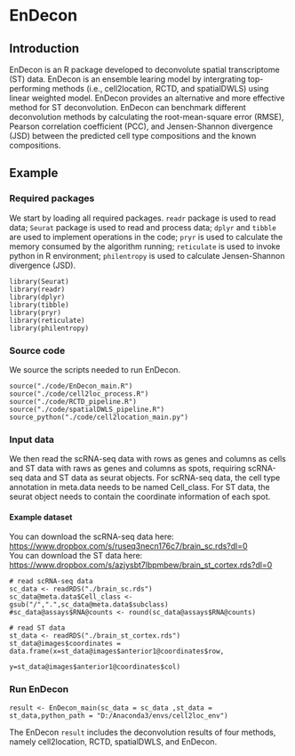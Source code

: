 # EnDecon

## Introduction

EnDecon is an R package developed to deconvolute spatial transcriptome (ST) data. EnDecon is an ensemble learing model by intergrating top-performing methods (i.e., cell2location, RCTD, and spatialDWLS) using linear weighted model. EnDecon provides an alternative and more effective method for ST deconvolution. EnDecon can benchmark different deconvolution methods by calculating the root-mean-square error (RMSE), Pearson correlation coefficient (PCC), and Jensen-Shannon divergence (JSD) between the predicted cell type compositions and the known compositions.

## Example
### Required packages
We start by loading all required packages. `readr` package is used to read data; `Seurat` package is used to read and process data; `dplyr` and `tibble` are used to implement operations in the code; `pryr` is  used to calculate the memory consumed by the algorithm running; `reticulate` is  used to invoke python in R environment; `philentropy` is used to calculate Jensen-Shannon divergence (JSD).
```
library(Seurat)
library(readr)
library(dplyr)
library(tibble)
library(pryr)
library(reticulate)
library(philentropy)
```
### Source code
We source the scripts needed to run EnDecon.
```
source("./code/EnDecon_main.R")
source("./code/cell2loc_process.R")
source("./code/RCTD_pipeline.R")
source("./code/spatialDWLS_pipeline.R")
source_python("./code/cell2location_main.py")
```
### Input data
We then read the scRNA-seq data with rows as genes and columns as cells and ST data with raws as genes and columns as spots, requiring scRNA-seq data and ST data as seurat objects. For scRNA-seq data, the cell type annotation in meta.data needs to be named Cell_class. For ST data, the seurat object needs to contain the coordinate information of each spot.

#### Example dataset
You can download the scRNA-seq data here:<br>
https://www.dropbox.com/s/ruseq3necn176c7/brain_sc.rds?dl=0<br>
You can download the ST data here:<br>
https://www.dropbox.com/s/azjysbt7lbpmbew/brain_st_cortex.rds?dl=0

```
# read scRNA-seq data
sc_data <- readRDS("./brain_sc.rds")
sc_data@meta.data$Cell_class <- gsub("/",".",sc_data@meta.data$subclass)
#sc_data@assays$RNA@counts <- round(sc_data@assays$RNA@counts)

# read ST data
st_data <- readRDS("./brain_st_cortex.rds") 
st_data@images$coordinates = data.frame(x=st_data@images$anterior1@coordinates$row,
                                        y=st_data@images$anterior1@coordinates$col)
```
### Run EnDecon
```
result <- EnDecon_main(sc_data = sc_data ,st_data = st_data,python_path = "D:/Anaconda3/envs/cell2loc_env")
```
The EnDecon `result` includes the deconvolution results of four methods, namely cell2location, RCTD, spatialDWLS, and EnDecon.


